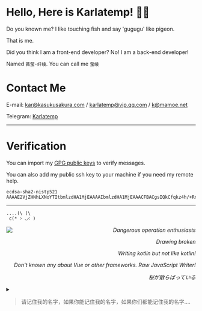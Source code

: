 
# Hello, Here is Karlatemp! :rainbow_flag:

Do you known me? I like touching fish and say 'gugugu' like pigeon.

That is me.

Did you think I am a front-end developer? No! I am a back-end developer!

Named `薇莹·纤绫`. You can call me `莹绫`

<!---
我所做的一切，我所识的全部，是否为人所知
追求过的一切，努力过的一切，或都归于虚无
曾经爱过世界，相信一切美好，或许只是童真
光明又或黑暗，何处存在光明，何处存在黑暗
两界暗黑交接，前后世界两隔，在犹豫在彷徨
黑与白本同源，歧视纷争不断，本应同为一家
身出边境交接，或前进或后退，何处属我归属
无人所知，无人所忆，终将被遗忘
如果你能记住我的名字
如果你们能记住我们的名字
冬将逝，春归来，樱花终将绽放
--->

# Contact Me

E-mail: <kar@kasukusakura.com> / <karlatemp@vip.qq.com> / <k@mamoe.net>

Telegram: [Karlatemp](https://t.me/Karlatemp)

--------

# Verification

You can import my [GPG public keys](https://github.com/Karlatemp.gpg) to verify messages.

You can also add my public ssh key to your machine if you need my remote help.

```
ecdsa-sha2-nistp521 AAAAE2VjZHNhLXNoYTItbmlzdHA1MjEAAAAIbmlzdHA1MjEAAACFBACgsIQkCfqkz4h/+RnoBVVxXEPVo6faz8l61FB8p/MqjGPunx5CDKBYct3j1kw1p4Y6mCAo+Zkw/DtDTQ2xGoWg/QDi3OgVFoIBCGr8n9d9ePWHrLYD9GBZgq3KxPKDPRj43Ih/sTTnO15R15NWDfe6zBslNOQlIHsIhZbcJHTJt6YAow==
```

--------

```
....(\ (\
 c(* ˃ ◡˂ )
```


<img src="https://github-readme-stats.vercel.app/api/top-langs/?username=Karlatemp&layout=compact&theme=tokyonight" align="left" />


<div align="right">
<i>

Dangerous operation enthusiasts

Drawing broken

Writing kotlin but not like kotlin!

Don't known any about Vue or other frameworks. Raw JavaScript Writer!

桜が散らばっている

</i> 
</div>


<details>
<summary></summary>
<i align="right">


何处, 何地, 我们重聚于此 <br/>
多年的离别, 多年后的再会 <br/>
亦隔江相望, 无语无言无声 <br/>
心中早有千言万语, 只能藏于心中 <br/>
恍惚之间, 一切归于虚无 <br/>
无人踏足, 无人应答 <br/>
只留下一片破碎之镜 <br/>

<hr/>


</i>
</details>


> 请记住我的名字，如果你能记住我的名字，如果你们都能记住我的名字....
